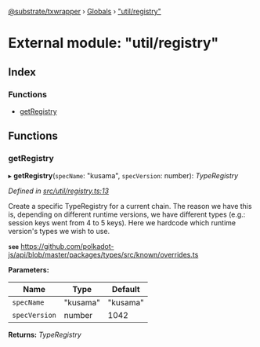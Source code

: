 [@substrate/txwrapper](../README.md) › [Globals](../globals.md) › ["util/registry"](_util_registry_.md)

# External module: "util/registry"

## Index

### Functions

* [getRegistry](_util_registry_.md#getregistry)

## Functions

###  getRegistry

▸ **getRegistry**(`specName`: "kusama", `specVersion`: number): *TypeRegistry*

*Defined in [src/util/registry.ts:13](https://github.com/paritytech/txwrapper/blob/57a1bc2/src/util/registry.ts#L13)*

Create a specific TypeRegistry for a current chain. The reason we have this
is, depending on different runtime versions, we have different types (e.g.:
session keys went from 4 to 5 keys). Here we hardcode which runtime
version's types we wish to use.

**`see`** https://github.com/polkadot-js/api/blob/master/packages/types/src/known/overrides.ts

**Parameters:**

Name | Type | Default |
------ | ------ | ------ |
`specName` | "kusama" | "kusama" |
`specVersion` | number | 1042 |

**Returns:** *TypeRegistry*
